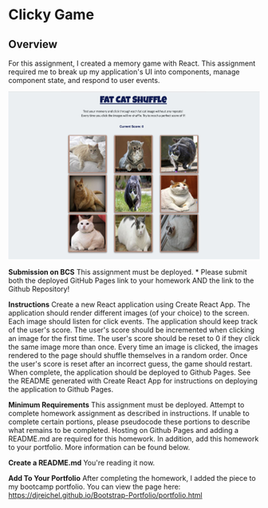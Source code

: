 # **Clicky Game**

## **Overview**
For this assignment, I created a memory game with React. This assignment required me to break up my application's UI into components, manage component state, and respond to user events.

![Image of Clicky Game](public/Clicky-3x2.jpg)

**Submission on BCS**
This assignment must be deployed. * Please submit both the deployed GitHub Pages link to your homework AND the link to the Github Repository!

**Instructions**
Create a new React application using Create React App.
The application should render different images (of your choice) to the screen. Each image should listen for click events.
The application should keep track of the user's score. The user's score should be incremented when clicking an image for the first time. The user's score should be reset to 0 if they click the same image more than once.
Every time an image is clicked, the images rendered to the page should shuffle themselves in a random order.
Once the user's score is reset after an incorrect guess, the game should restart.
When complete, the application should be deployed to Github Pages. See the README generated with Create React App for instructions on deploying the application to Github Pages.

**Minimum Requirements**
This assignment must be deployed. Attempt to complete homework assignment as described in instructions. If unable to complete certain portions, please pseudocode these portions to describe what remains to be completed. Hosting on Github Pages and adding a README.md are required for this homework. In addition, add this homework to your portfolio. More information can be found below.

**Create a README.md**
You're reading it now.

**Add To Your Portfolio**
After completing the homework, I added the piece to my bootcamp portfolio. You can view the page here: https://djreichel.github.io/Bootstrap-Portfolio/portfolio.html
